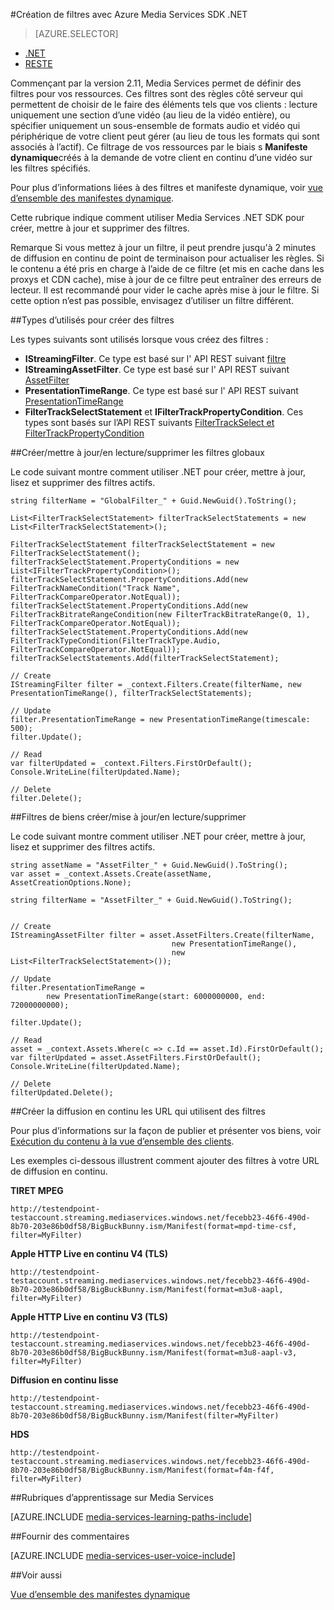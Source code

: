 <properties 
    pageTitle="Création de filtres avec Azure Media Services SDK .NET" 
    description="Cette rubrique explique comment créer des filtres afin de votre client de les utiliser à des sections spécifiques d’un flux de flux de données. Media Services crée manifestes dynamiques pour obtenir ce flux sélective." 
    services="media-services" 
    documentationCenter="" 
    authors="Juliako" 
    manager="erikre" 
    editor=""/>

<tags 
    ms.service="media-services" 
    ms.workload="media" 
    ms.tgt_pltfrm="na" 
    ms.devlang="ne" 
    ms.topic="article" 
    ms.date="07/18/2016"
    ms.author="juliako;cenkdin"/>


#<a name="creating-filters-with-azure-media-services-net-sdk"></a>Création de filtres avec Azure Media Services SDK .NET

> [AZURE.SELECTOR]
- [.NET](media-services-dotnet-dynamic-manifest.md)
- [RESTE](media-services-rest-dynamic-manifest.md)

Commençant par la version 2.11, Media Services permet de définir des filtres pour vos ressources. Ces filtres sont des règles côté serveur qui permettent de choisir de le faire des éléments tels que vos clients : lecture uniquement une section d’une vidéo (au lieu de la vidéo entière), ou spécifier uniquement un sous-ensemble de formats audio et vidéo qui périphérique de votre client peut gérer (au lieu de tous les formats qui sont associés à l’actif). Ce filtrage de vos ressources par le biais s **Manifeste dynamique**créés à la demande de votre client en continu d’une vidéo sur les filtres spécifiés.

Pour plus d’informations liées à des filtres et manifeste dynamique, voir [vue d’ensemble des manifestes dynamique](media-services-dynamic-manifest-overview.md).

Cette rubrique indique comment utiliser Media Services .NET SDK pour créer, mettre à jour et supprimer des filtres. 


Remarque Si vous mettez à jour un filtre, il peut prendre jusqu'à 2 minutes de diffusion en continu de point de terminaison pour actualiser les règles. Si le contenu a été pris en charge à l’aide de ce filtre (et mis en cache dans les proxys et CDN cache), mise à jour de ce filtre peut entraîner des erreurs de lecteur. Il est recommandé pour vider le cache après mise à jour le filtre. Si cette option n’est pas possible, envisagez d’utiliser un filtre différent. 

##<a name="types-used-to-create-filters"></a>Types d’utilisés pour créer des filtres

Les types suivants sont utilisés lorsque vous créez des filtres : 

- **IStreamingFilter**.  Ce type est basé sur l' API REST suivant [filtre](http://msdn.microsoft.com/library/azure/mt149056.aspx)
- **IStreamingAssetFilter**. Ce type est basé sur l' API REST suivant [AssetFilter](http://msdn.microsoft.com/library/azure/mt149053.aspx)
- **PresentationTimeRange**. Ce type est basé sur l' API REST suivant [PresentationTimeRange](http://msdn.microsoft.com/library/azure/mt149052.aspx)
- **FilterTrackSelectStatement** et **IFilterTrackPropertyCondition**. Ces types sont basés sur l’API REST suivants [FilterTrackSelect et FilterTrackPropertyCondition](http://msdn.microsoft.com/library/azure/mt149055.aspx)


##<a name="createupdatereaddelete-global-filters"></a>Créer/mettre à jour/en lecture/supprimer les filtres globaux

Le code suivant montre comment utiliser .NET pour créer, mettre à jour, lisez et supprimer des filtres actifs.
    
    string filterName = "GlobalFilter_" + Guid.NewGuid().ToString();
                
    List<FilterTrackSelectStatement> filterTrackSelectStatements = new List<FilterTrackSelectStatement>();
    
    FilterTrackSelectStatement filterTrackSelectStatement = new FilterTrackSelectStatement();
    filterTrackSelectStatement.PropertyConditions = new List<IFilterTrackPropertyCondition>();
    filterTrackSelectStatement.PropertyConditions.Add(new FilterTrackNameCondition("Track Name", FilterTrackCompareOperator.NotEqual));
    filterTrackSelectStatement.PropertyConditions.Add(new FilterTrackBitrateRangeCondition(new FilterTrackBitrateRange(0, 1), FilterTrackCompareOperator.NotEqual));
    filterTrackSelectStatement.PropertyConditions.Add(new FilterTrackTypeCondition(FilterTrackType.Audio, FilterTrackCompareOperator.NotEqual));
    filterTrackSelectStatements.Add(filterTrackSelectStatement);
    
    // Create
    IStreamingFilter filter = _context.Filters.Create(filterName, new PresentationTimeRange(), filterTrackSelectStatements);
    
    // Update
    filter.PresentationTimeRange = new PresentationTimeRange(timescale: 500);
    filter.Update();
    
    // Read
    var filterUpdated = _context.Filters.FirstOrDefault();
    Console.WriteLine(filterUpdated.Name);

    // Delete
    filter.Delete();


##<a name="createupdatereaddelete-asset-filters"></a>Filtres de biens créer/mise à jour/en lecture/supprimer

Le code suivant montre comment utiliser .NET pour créer, mettre à jour, lisez et supprimer des filtres actifs.

    
    string assetName = "AssetFilter_" + Guid.NewGuid().ToString();
    var asset = _context.Assets.Create(assetName, AssetCreationOptions.None);
    
    string filterName = "AssetFilter_" + Guid.NewGuid().ToString();
    
        
    // Create
    IStreamingAssetFilter filter = asset.AssetFilters.Create(filterName,
                                        new PresentationTimeRange(), 
                                        new List<FilterTrackSelectStatement>());
    
    // Update
    filter.PresentationTimeRange = 
            new PresentationTimeRange(start: 6000000000, end: 72000000000);
    
    filter.Update();
    
    // Read
    asset = _context.Assets.Where(c => c.Id == asset.Id).FirstOrDefault();
    var filterUpdated = asset.AssetFilters.FirstOrDefault();
    Console.WriteLine(filterUpdated.Name);
    
    // Delete
    filterUpdated.Delete();
    



##<a name="build-streaming-urls-that-use-filters"></a>Créer la diffusion en continu les URL qui utilisent des filtres

Pour plus d’informations sur la façon de publier et présenter vos biens, voir [Exécution du contenu à la vue d’ensemble des clients](media-services-deliver-content-overview.md).


Les exemples ci-dessous illustrent comment ajouter des filtres à votre URL de diffusion en continu.

**TIRET MPEG** 

    http://testendpoint-testaccount.streaming.mediaservices.windows.net/fecebb23-46f6-490d-8b70-203e86b0df58/BigBuckBunny.ism/Manifest(format=mpd-time-csf, filter=MyFilter)

**Apple HTTP Live en continu V4 (TLS)**

    http://testendpoint-testaccount.streaming.mediaservices.windows.net/fecebb23-46f6-490d-8b70-203e86b0df58/BigBuckBunny.ism/Manifest(format=m3u8-aapl, filter=MyFilter)

**Apple HTTP Live en continu V3 (TLS)**

    http://testendpoint-testaccount.streaming.mediaservices.windows.net/fecebb23-46f6-490d-8b70-203e86b0df58/BigBuckBunny.ism/Manifest(format=m3u8-aapl-v3, filter=MyFilter)

**Diffusion en continu lisse**

    http://testendpoint-testaccount.streaming.mediaservices.windows.net/fecebb23-46f6-490d-8b70-203e86b0df58/BigBuckBunny.ism/Manifest(filter=MyFilter)


**HDS**

    http://testendpoint-testaccount.streaming.mediaservices.windows.net/fecebb23-46f6-490d-8b70-203e86b0df58/BigBuckBunny.ism/Manifest(format=f4m-f4f, filter=MyFilter)


##<a name="media-services-learning-paths"></a>Rubriques d’apprentissage sur Media Services

[AZURE.INCLUDE [media-services-learning-paths-include](../../includes/media-services-learning-paths-include.md)]

##<a name="provide-feedback"></a>Fournir des commentaires

[AZURE.INCLUDE [media-services-user-voice-include](../../includes/media-services-user-voice-include.md)]


##<a name="see-also"></a>Voir aussi 

[Vue d’ensemble des manifestes dynamique](media-services-dynamic-manifest-overview.md)
 

